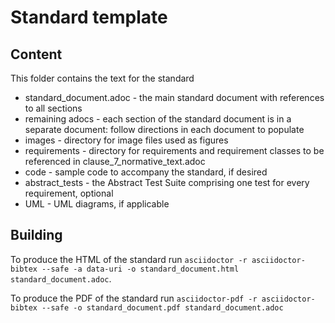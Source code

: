# Standard template

## Content

This folder contains the text for the standard

* standard_document.adoc - the main standard document with references to all sections
* remaining adocs - each section of the standard document is in a separate document: follow directions in each document to populate
* images - directory for image files used as figures
* requirements - directory for requirements and requirement classes to be referenced in clause_7_normative_text.adoc
* code - sample code to accompany the standard, if desired
* abstract_tests - the Abstract Test Suite comprising one test for every requirement, optional
* UML - UML diagrams, if applicable

## Building

To produce the HTML of the standard run `asciidoctor -r asciidoctor-bibtex --safe -a data-uri -o standard_document.html standard_document.adoc`.

To produce the PDF of the standard run `asciidoctor-pdf -r asciidoctor-bibtex --safe -o standard_document.pdf standard_document.adoc`

